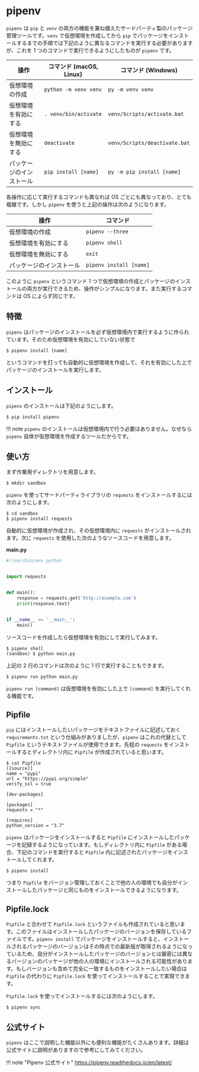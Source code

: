 # pipenv

`pipenv` は `pip` と `venv` の両方の機能を兼ね備えたサードパーティ製のパッケージ管理ツールです。`venv` で仮想環境を作成してから `pip` でパッケージをインストールするまでの手順では下記のように異なるコマンドを実行する必要がありますが、これを 1 つのコマンドで実行できるようにしたものが `pipenv` です。

| 操作                     | コマンド (macOS, Linux) | コマンド (Windows)            |
|--------------------------|-------------------------|-------------------------------|
| 仮想環境の作成           | `python -m venv venv`   | `py -m venv venv`             |
| 仮想環境を有効にする     | `. venv/bin/activate`   | `venv/Scripts/activate.bat`   |
| 仮想環境を無効にする     | `deactivate`            | `venv/Scripts/deactivate.bat` |
| パッケージのインストール | `pip install [name]`    | `py -m pip install [name]`    |

各操作に応じて実行するコマンドも異なれば OS ごとにも異なっており、とても複雑です。しかし `pipenv` を使うと上記の操作は次のようになります。

| 操作                     | コマンド                |
|--------------------------|-------------------------|
| 仮想環境の作成           | `pipenv --three`        |
| 仮想環境を有効にする     | `pipenv shell`          |
| 仮想環境を無効にする     | `exit`                  |
| パッケージのインストール | `pipenv install [name]` |

このように `pipenv` というコマンド 1 つで仮想環境の作成とパッケージのインストールの両方が実行できるため、操作がシンプルになります。また実行するコマンドは OS によらず同じです。

## 特徴

`pipenv` はパッケージのインストールを必ず仮想環境内で実行するように作られています。そのため仮想環境を有効にしていない状態で

```shell
$ pipenv install [name]
```

というコマンドを打っても自動的に仮想環境を作成して、それを有効にした上でパッケージのインストールを実行します。

## インストール

`pipenv` のインストールは下記のようにします。

```shell
$ pip install pipenv
```

!!! note
    `pipenv` のインストールは仮想環境内で行う必要はありません。なぜなら `pipenv` 自体が仮想環境を作成するツールだからです。

## 使い方

まず作業用ディレクトリを用意します。

```shell
$ mkdir sandbox
```

`pipenv` を使ってサードパーティライブラリの `requests` をインストールするには次のようにします。

```shell
$ cd sandbox
$ pipenv install requests
```

自動的に仮想環境が作成され、その仮想環境内に `requests` がインストールされます。次に `requests` を使用した次のようなソースコードを用意します。

**main.py**

```python
#!/usr/bin/env python


import requests


def main():
    response = requests.get('http://example.com')
    print(response.text)


if __name__ == '__main__':
    main()
```

ソースコードを作成したら仮想環境を有効にして実行してみます。

```shell
$ pipenv shell
(sandbox) $ python main.py
```

上記の 2 行のコマンドは次のように 1 行で実行することもできます。

```shell
$ pipenv run python main.py
```

`pipenv run [command]` は仮想環境を有効にした上で `[command]` を実行してくれる機能です。

## Pipfile

`pip` にはインストールしたいパッケージをテキストファイルに記述しておく `requirements.txt` という仕組みがありましたが、`pipenv` はこれの代替として `Pipfile` というテキストファイルが使用できます。先程の `requests` をインストールするとディレクトリ内に `Pipfile` が作成されていると思います。

```shell
$ cat Pipfile
[[source]]
name = "pypi"
url = "https://pypi.org/simple"
verify_ssl = true

[dev-packages]

[packages]
requests = "*"

[requires]
python_version = "3.7"
```

`pipenv` はパッケージをインストールすると `Pipfile` にインストールしたパッケージを記録するようになっています。もしディレクトリ内に `Pipfile` がある場合、下記のコマンドを実行すると `Pipfile` 内に記述されたパッケージをインストールしてくれます。

```shell
$ pipenv install
```

つまり `Pipfile` をバージョン管理しておくことで他の人の環境でも自分がインストールしたパッケージと同じものをインストールできるようになります。

## Pipfile.lock

`Pipfile` と合わせて `Pipfile.lock` というファイルも作成されていると思います。このファイルはインストールしたパッケージのバージョンを保存しているファイルです。`pipenv install` でパッケージをインストールすると、インストールされるパッケージのバージョンはその時点での最新版が取得されるようになっているため、自分がインストールしたパッケージのバージョンとは厳密には異なるバージョンのパッケージが他の人の環境にインストールされる可能性があります。もしバージョンも含めて完全に一致するものをインストールしたい場合は `Pipfile` の代わりに `Pipfile.lock` を使ってインストールすることで実現できます。

`Pipfile.lock` を使ってインストールするには次のようにします。

```shell
$ pipenv sync
```

## 公式サイト

`pipenv` はここで説明した機能以外にも便利な機能がたくさんあります。詳細は公式サイトに説明がありますので参考にしてみてください。

!!! note "Pipenv 公式サイト"
    https://pipenv.readthedocs.io/en/latest/
